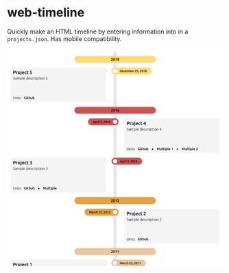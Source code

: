 # web-timeline
Quickly make an HTML timeline by entering information into in a `projects.json`. Has mobile compatibility.

![Screenshot](timeline.png "Screenshot")
